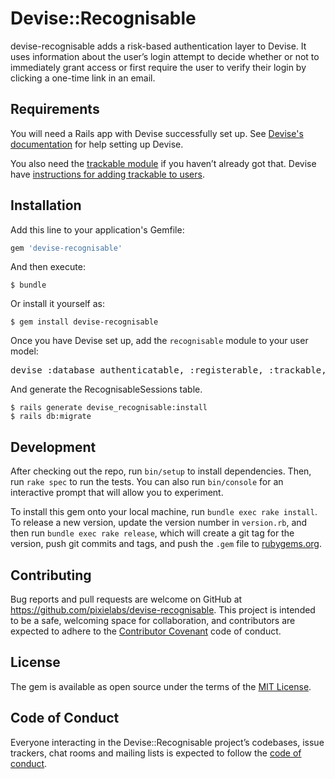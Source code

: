 # Devise::Recognisable

devise-recognisable adds a risk-based authentication layer to Devise. It uses
information about the user’s login attempt to decide whether or not to
immediately grant access or first require the user to verify their login by
clicking a one-time link in an email.

## Requirements

You will need a Rails app with Devise successfully set up. See
[Devise's documentation](https://github.com/plataformatec/devise/) for help
setting up Devise.

You also need the [trackable module](https://www.rubydoc.info/github/plataformatec/devise/master/Devise/Models/Trackable)
if you haven’t already got that. Devise have [instructions for adding trackable to users](https://github.com/plataformatec/devise/wiki/How-To:-Add-:trackable-to-Users).

## Installation

Add this line to your application's Gemfile:

```ruby
gem 'devise-recognisable'
```

And then execute:

    $ bundle

Or install it yourself as:

    $ gem install devise-recognisable

Once you have Devise set up, add the `recognisable` module to your user model:

<pre>
devise :database_authenticatable, :registerable, :trackable, <b>:recognisable</b>
</pre>

And generate the RecognisableSessions table.

    $ rails generate devise_recognisable:install
    $ rails db:migrate

## Development

After checking out the repo, run `bin/setup` to install dependencies. Then, run
`rake spec` to run the tests. You can also run `bin/console` for an interactive
prompt that will allow you to experiment.

To install this gem onto your local machine, run `bundle exec rake install`. To
release a new version, update the version number in `version.rb`, and then run
`bundle exec rake release`, which will create a git tag for the version, push
git commits and tags, and push the `.gem` file to [rubygems.org](https://rubygems.org).

## Contributing

Bug reports and pull requests are welcome on GitHub at
https://github.com/pixielabs/devise-recognisable. This project is intended to be
a safe, welcoming space for collaboration, and contributors are expected to
adhere to the [Contributor Covenant](http://contributor-covenant.org) code of
conduct.

## License

The gem is available as open source under the terms of the [MIT License](https://opensource.org/licenses/MIT).

## Code of Conduct

Everyone interacting in the Devise::Recognisable project’s codebases, issue
trackers, chat rooms and mailing lists is expected to follow the
[code of conduct](https://github.com/pixielabs/devise-recognisable/blob/master/CODE_OF_CONDUCT.md).
